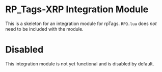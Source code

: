 # RP\_Tags-XRP Integration Module

This is a skeleton for an integration module for rpTags.
`RPQ.lua` does *not* need to be included with the module.

# Disabled

This integration module is not yet functional and is disabled by default.
